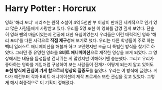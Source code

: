 # Harry Potter : Horcrux

영화 '해리 포터' 시리즈는 원작 소설이 4억 5천만 부 이상이 판매된 세계적으로 인기 있고 많은 사람들에게 사랑받고 있다. 우리들 5명 또한 이 영화를 감명 깊게 보았다. 단순히 영화 팬의 마음이었는지 전공에 대한 욕심이었는지 우리들은 이런 매력적인 영화 '해리 포터'를 다른 시각으로 **직접 재구성**해 보기로 했다. 우리는 다른 학생들이 주로 하는 벡터 일러스트 애니메이션을 해볼까 하고 고민했지만 조금 더 특별한 방식을 찾기로 하였다. 그러던 중 유명한 영화를 **8비트 애니메이션**으로 제작한 영상을 보게 되었다. 그 영상에서는 내용을 듬성듬성 건너뛰는 게 많았지만 이해하기엔 충분했다. 그리고 우리가 좋아하는 영화를 게임처럼 구성하여 보는 사람들이 전개가 어떻게 되는지 알고 있어도 **표현 방식에 관심이 가게 함으로써 영상의 집중도**를 높였다. 우리는 이 방식에 끌렸다. 게다가 예전부터 각자 8비트 애니메이션의 제작 프로세스 또한 관심을 갖고 있었다. 그렇게 해서 최종적으로 이 기획이 정해졌다.
